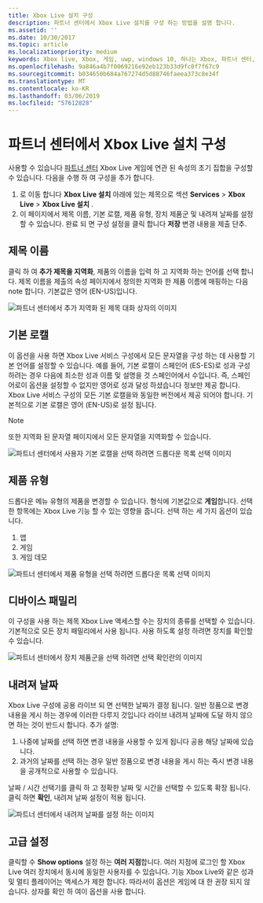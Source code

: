 ```yaml
---
title: Xbox Live 설치 구성
description: 파트너 센터에서 Xbox Live 설치를 구성 하는 방법을 설명 합니다.
ms.assetid: ''
ms.date: 10/30/2017
ms.topic: article
ms.localizationpriority: medium
keywords: Xbox live, Xbox, 게임, uwp, windows 10, 하나는 Xbox, 파트너 센터, Xbox Live 설치
ms.openlocfilehash: 9a846a4b7f0069216e92eb123b33d9fc0f7f67c9
ms.sourcegitcommit: b034650b684a767274d5d88746faeea373c8e34f
ms.translationtype: MT
ms.contentlocale: ko-KR
ms.lasthandoff: 03/06/2019
ms.locfileid: "57612828"
---
```

# <a name="configure-xbox-live-setup-in-partner-center"></a>파트너 센터에서 Xbox Live 설치 구성

사용할 수 있습니다 [파트너 센터](https://developer.microsoft.com/dashboard) Xbox Live 게임에 연관 된 속성의 초기 집합을 구성할 수 있습니다. 다음을 수행 하 여 구성을 추가 합니다.

1. 로 이동 합니다 **Xbox Live 설치** 아래에 있는 제목으로 섹션 **Services** > **Xbox Live** > **Xbox Live 설치** .
2. 이 페이지에서 제목 이름, 기본 로캘, 제품 유형, 장치 제품군 및 내려져 날짜를 설정할 수 있습니다. 완료 되 면 구성 설정을 클릭 합니다 **저장** 변경 내용을 제출 단추.

## <a name="title-names"></a>제목 이름
클릭 하 여 **추가 제목을 지역화**, 제품의 이름을 입력 하 고 지역화 하는 언어를 선택 합니다. 제목 이름을 제출의 속성 페이지에서 정의한 지역화 한 제품 이름에 매핑하는 다음 note 합니다. 기본값은 영어 (EN-US)입니다.

![파트너 센터에서 추가 지역화 된 제목 대화 상자의 이미지](../../images/dev-center/xbox-live-setup/xbox-live-setup-1.png)

## <a name="default-locale"></a>기본 로캘
이 옵션을 사용 하면 Xbox Live 서비스 구성에서 모든 문자열을 구성 하는 데 사용할 기본 언어를 설정할 수 있습니다. 예를 들어, 기본 로캘이 스페인어 (ES-ES)로 성과 구성 하려는 경우 다음에 최소한 성과 이름 및 설명을 것 스페인어에서 수입니다. 즉, 스페인어로이 옵션을 설정할 수 없지만 영어로 성과 달성 하셨습니다 정보만 제공 합니다. Xbox Live 서비스 구성의 모든 기본 로캘을와 동일한 버전에서 제공 되어야 합니다. 기본적으로 기본 로캘은 영어 (EN-US)로 설정 됩니다.
> [!NOTE]
> 또한 지역화 된 문자열 페이지에서 모든 문자열을 지역화할 수 있습니다.  

![파트너 센터에서 사용자 기본 로캘을 선택 하려면 드롭다운 목록 선택 이미지](../../images/dev-center/xbox-live-setup/xbox-live-setup-2.png)

## <a name="product-type"></a>제품 유형
드롭다운 메뉴 유형의 제품을 변경할 수 있습니다. 형식에 기본값으로 **게임**합니다. 선택한 항목에는 Xbox Live 기능 할 수 있는 영향을 줍니다. 선택 하는 세 가지 옵션이 있습니다.
1. 앱 
2. 게임 
3. 게임 데모 

![파트너 센터에서 제품 유형을 선택 하려면 드롭다운 목록 선택 이미지](../../images/dev-center/xbox-live-setup/xbox-live-setup-3.png)

## <a name="device-families"></a>디바이스 패밀리
이 구성을 사용 하는 제목 Xbox Live 액세스할 수는 장치의 종류를 선택할 수 있습니다. 기본적으로 모든 장치 패밀리에서 사용 됩니다. 사용 하도록 설정 하려면 장치를 확인할 수 있습니다.

![파트너 센터에서 장치 제품군을 선택 하려면 선택 확인란의 이미지](../../images/dev-center/xbox-live-setup/xbox-live-setup-4.png)

## <a name="embargo-date"></a>내려져 날짜
Xbox Live 구성에 공용 라이브 되 면 선택한 날짜가 결정 됩니다. 일반 정품으로 변경 내용을 게시 하는 경우에 이러한 다루지 것입니다 라이브 내려져 날짜에 도달 하지 않으면 하는 것이 반드시 합니다. 추가 설명:
1. 나중에 날짜를 선택 하면 변경 내용을 사용할 수 있게 됩니다 공용 해당 날짜에 있습니다.
2. 과거의 날짜를 선택 하는 경우 일반 정품으로 변경 내용을 게시 하는 즉시 변경 내용을 공개적으로 사용할 수 있습니다.

날짜 / 시간 선택기를 클릭 하 고 정확한 날짜 및 시간을 선택할 수 있도록 확장 됩니다. 클릭 하면 **확인**, 내려져 날짜 설정이 적용 됩니다.

![파트너 센터에서 내려져 날짜를 설정 하는 이미지](../../images/dev-center/xbox-live-setup/xbox-live-setup-5.png)

## <a name="advanced-settings"></a>고급 설정

클릭할 수 **Show options** 설정 하는 **여러 지점**합니다. 여러 지점에 로그인 할 Xbox Live 여러 장치에서 동시에 동일한 사용자를 수 있습니다. 기능 Xbox Live와 같은 성과 및 멀티 플레이어는 액세스가 제한 합니다. 따라서이 옵션은 게임에 대 한 권장 되지 않습니다. 상자를 확인 하 여이 옵션을 사용 합니다.
